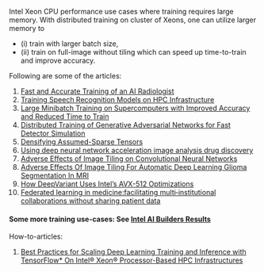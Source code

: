 
Intel Xeon CPU performance use cases where training requires large memory. 
With distributed training on cluster of Xeons, one can utilize larger memory to 
- (i) train with larger batch size, 
- (ii) train on full-image without tiling which can speed up time-to-train and improve accuracy.

Following are some of the articles:

1. [Fast and Accurate Training of an AI Radiologist](https://sc18.supercomputing.org/proceedings/tech_poster/tech_poster_pages/post201.html)
2. [Training Speech Recognition Models on HPC Infrastructure](https://sc18.supercomputing.org/proceedings/workshops/workshop_pages/ws_mlhpce122.html)
3. [Large Minibatch Training on Supercomputers with Improved Accuracy and Reduced Time to Train](https://ieeexplore.ieee.org/document/8638634)
4. [Distributed Training of Generative Adversarial Networks for Fast Detector Simulation](https://rd.springer.com/chapter/10.1007/978-3-030-02465-9_35)
5. [Densifying Assumed-Sparse Tensors](https://arxiv.org/abs/1905.04035)
6. [Using deep neural network acceleration image analysis drug discovery](https://newsroom.intel.com/news/using-deep-neural-network-acceleration-image-analysis-drug-discovery/#gs.6vdy2z)
7. [Adverse Effects of Image Tiling on Convolutional Neural Networks](https://www.springerprofessional.de/en/adverse-effects-of-image-tiling-on-convolutional-neural-networks/16457516)
8. [Adverse Effects Of Image Tiling For Automatic Deep Learning Glioma Segmentation In MRI](https://academic.oup.com/neuro-oncology/article-abstract/21/Supplement_6/vi174/5619750?redirectedFrom=fulltext)
9. [How DeepVariant Uses Intel’s AVX-512 Optimizations](https://google.github.io/deepvariant/posts/2019-04-30-the-power-of-building-on-an-accelerating-platform-how-deepVariant-uses-intels-avx-512-optimizations/)
10. [Federated learning in medicine:facilitating multi‑institutional collaborations without sharing patient data](https://www.nature.com/articles/s41598-020-69250-1.pdf) 

#### Some more training use-cases: See [Intel AI Builders Results](https://builders.intel.com/advanced-search?igq=training&program=AI&page=1) 

How-to-articles:
1. [Best Practices for Scaling Deep Learning Training and Inference with TensorFlow* On Intel® Xeon® Processor-Based HPC Infrastructures](https://www.intel.com/content/www/us/en/artificial-intelligence/solutions/best-known-methods-for-scaling-deep-learning-with-tensorflow-on-xeon-processor-based-clusters.html)
